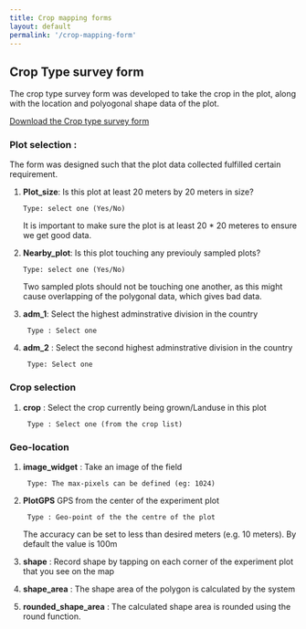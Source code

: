 ```yaml
---
title: Crop mapping forms
layout: default
permalink: '/crop-mapping-form'
---
```

## Crop Type survey form

The crop type survey form was developed to take the crop in the plot, along with the location and polyogonal shape data of the plot. 

<a href="../uploads/survey_form.xlsx" download> Download the Crop type survey form </a>

### Plot selection : 

The form was designed such that the plot data collected fulfilled certain requirement.

1.  **Plot_size**: Is this plot at least 20 meters by 20 meters in size?

        Type: select one (Yes/No)

    It is important to make sure the plot is at least 20 * 20 meteres to ensure we get good data.
2.  **Nearby_plot**:	Is this plot touching any previouly sampled plots?

        Type: select one (Yes/No)

    Two sampled plots should not be touching one another, as this might cause overlapping of the polygonal data, which gives bad data.
3. **adm_1**: Select the highest adminstrative division in the country

        Type : Select one
4. **adm_2** : Select the second highest adminstrative division in the country
    
        Type: Select one 

### Crop selection

1. **crop** : Select the crop currently being grown/Landuse in this plot

        Type : Select one (from the crop list)

### Geo-location

1. **image_widget** : Take an image of the field

        Type: The max-pixels can be defined (eg: 1024)
2. **PlotGPS**	GPS from the center of the experiment plot

        Type : Geo-point of the the centre of the plot 
    
    The accuracy can be set to less than desired meters (e.g. 10 meters). By default the value is 100m
3. **shape** : Record shape by tapping on each corner of the experiment plot that you see on the map
4. **shape_area** : The shape area of the polygon is calculated by the system
5. **rounded_shape_area** : The calculated shape area is rounded using the round function. 


